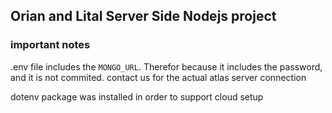 ## Orian and Lital Server Side Nodejs project

### important notes
.env file includes the `MONGO_URL`.
Therefor because it includes the password, and it is not commited.
contact us for the actual atlas server connection

dotenv package was installed in order to support cloud setup